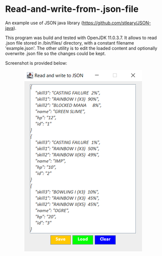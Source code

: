 # Read-and-write-from-.json-file
An example use of JSON java library (https://github.com/stleary/JSON-java).

This program was build and tested with OpenJDK 11.0.3.7.
It allows to read .json file stored in /bin/files/ directory, with a constant filename 'example.json'.
The other utility is to edit the loaded content and optionally overwrite .json file so the changes could be kept.
    
Screenshot is provided below:

<p align="center">
  <img src="json_read_write.jpg?raw=true" title="Screenshot" alt="Screenshot">
</p>
